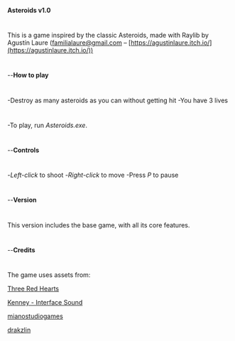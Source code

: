 **Asteroids v1.0**
#
#
This is a game inspired by the classic Asteroids, made with Raylib by Agustín Laure
(familialaure@gmail.com – [https://agustinlaure.itch.io/](https://agustinlaure.itch.io/))
#
#
--**How to play**
#
#
-Destroy as many asteroids as you can without getting hit
-You have 3 lives
#
-To play, run *Asteroids.exe*.
#
#
--**Controls**
#
#
-*Left-click* to shoot
-*Right-click* to move
-Press *P* to pause
#
#
--**Version**
#
#
This version includes the base game, with all its core features.
#
#
--**Credits**
#
#
The game uses assets from:

[Three Red Hearts](https://tallbeard.itch.io/three-red-hearts-prepare-to-dev)

[Kenney - Interface Sound](https://kenney.nl/assets/interface-sounds)​​

[mianostudiogames](https://mianostudiogames.itch.io/asteroids-assets-pack)

[drakzlin](https://opengameart.org/content/space-background-7)
